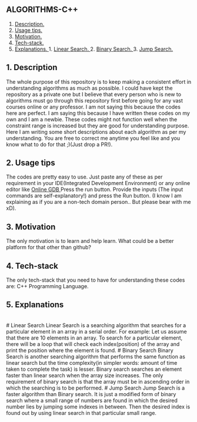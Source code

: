 ## ALGORITHMS-C++


1. [ Description. ](#desc)
2. [ Usage tips. ](#usage)
3. [ Motivation. ](#motive)
4. [ Tech-stack. ](#tecst)
5. [ Explanations. ](#expl)
            1. [ Linear Search. ](#ls)
            2. [ Binary Search. ](#bs)
            3. [ Jump Search. ](#js) 

<a id="desc"></a>
## 1. Description
The whole purpose of this repository is to keep making a consistent effort in understanding algorithms as much as possible. I could have kept the repository as a private one but I believe that every person who is new to algorithms must go through this repository first before going for any vast courses online or any professor. I am not saying this because the codes here are perfect. I am saying this because I have written these codes on my own and I am a newbie. These codes might not function well when the constraint range is increased but they are good for understanding purpose. 
<br>
Here I am writing some short descriptions about each algorithm as per my understanding. You are free to correct me anytime you feel like and you know what to do for that ;)(Just drop a PR!).

<a id="usage"></a>
## 2. Usage tips
The codes are pretty easy to use. Just paste any of these as per requirement in your IDE(Integrated Development Environment) or any online editor like <a href="www.onlinegdb.com"> Online GDB </a> Press the run button. Provide the inputs (The input commands are self-explanatory!) and press the Run button. (I know I am explaining as if you are a non-tech domain person.. But please bear with me xD).

<a id="motive"></a>
## 3. Motivation
The only motivation is to learn and help learn. What could be a better platform for that other than github?

<a id="tecst"></a>
## 4. Tech-stack
The only tech-stack that you need to have for understanding these codes are: C++ Programming Language.

<a id="expl"></a>
## 5. Explanations
<br>
<a id="ls"></a>
# Linear Search
Linear Search is a searching algorithm that searches for a particular element in an array in a serial order. For example: Let us assume that there are 10 elements in an array. To search for a particular element, there will be a loop that will check each index(position) of the array and print the position where the element is found.
<a id="bs"></b>
# Binary Search
Binary Search is another searching algorithm that performs the same function as linear search but the time complexity(in simpler words: amount of time taken to complete the task) is lesser. Binary search searches an element faster than linear search when the array size increases. The only requirement of binary search is that the array must be in ascending order in which the searching is to be performed.
<a id="js"></a>
# Jump Search
Jump Search is a faster algorithm than Binary search. It is just a modified form of binary search where a small range of numbers are found in which the desired number lies by jumping some indexes in between. Then the desired index is found out by using linear search in that particular small range.
